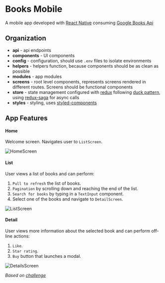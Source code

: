 # Books Mobile

A mobile app developed with [React Native](https://facebook.github.io/react-native/) consuming [Google Books Api](https://developers.google.com/books/)

## Organization

* **api** - api endpoints
* **components** - UI components
* **config** - configuration, should use `.env` files to isolate environments
* **helpers** - helpers function, because components should be as clean as possible
* **modules** - app modules
* **screens** - root level components, represents screens rendered in different routes. Screens should be functional components
* **store** - state management configured with [redux](https://github.com/reduxjs/redux) following [duck pattern](https://medium.freecodecamp.org/scaling-your-redux-app-with-ducks-6115955638be), using [redux-saga](https://github.com/redux-saga/redux-saga) for async calls
* **styles** - styling, uses [styled-components](https://github.com/styled-components/styled-components)

## App Features

#### Home
Welcome screen. Navigates user to `ListScreen`.

![HomeScreen](https://user-images.githubusercontent.com/20259146/49482287-49ba2780-f80d-11e8-86d7-3e22fd06d8c8.png)

#### List
User views a list of books and can perform:
1. `Pull to refresh` the list of books.
2. `Pagination` by scrolling down and reaching the end of the list.
3. `Search for books` by typing in a `TextInput` component.
4. Select one of the books and navigate to `DetailScreen`.

![ListScreen](https://user-images.githubusercontent.com/20259146/49482343-8423c480-f80d-11e8-93c2-22a5d80c2459.png)

#### Detail
User views more information about the selected book and can perform off-line actions:
1. `Like`.
2. `Star rating`.
3. `Buy` button that launches a modal.

![DetailsScreen](https://user-images.githubusercontent.com/20259146/49482775-4c1d8100-f80f-11e8-9dfd-2421ee3f7206.png)

_Based on [challenge](https://github.com/FotonTech/Challenge-RN-ReduxSaga/blob/master/README.md)_